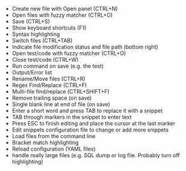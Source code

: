 * Create new file with Open panel (CTRL+N)
* Open files with fuzzy matcher (CTRL+O)
* Save (CTRL+S)
* Show keyboard shortcuts (F1)
* Syntax highlighting
* Switch files (CTRL+TAB)
* Indicate file modification status and file path (bottom right)
* Open test/code with fuzzy matcher (CTRL+O)
* Close test/code (CTRL+W)
* Run command on save (e.g. the test)
* Output/Error list
* Rename/Move files (CTRL+R)
* Regex Find/Replace (CTRL+F)
* Multi-file find/replace (CTRL+SHIFT+F)
* Remove trailing space (on save)
* Single blank line at end of file (on save)
* Enter a short word and press TAB to replace it with a snippet
* TAB through markers in the snippet to enter text
* Press ESC to finish editing and place the cursor at the last marker
* Edit snippets configuration file to change or add more snippets
* Load files from the command line
* Bracket match highlighting
* Reload configuration (YAML files)
* handle really large files (e.g. SQL dump or log file. Probably turn off highlighting)
